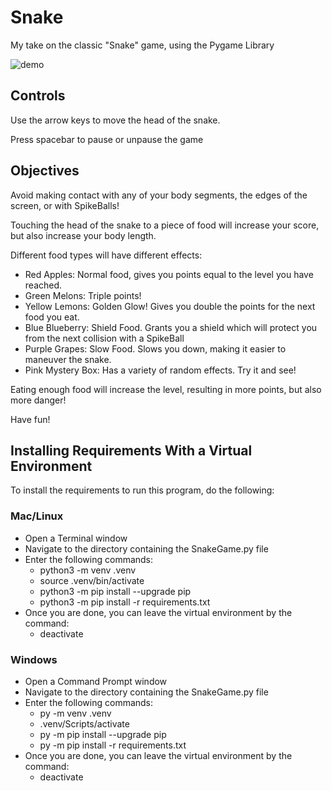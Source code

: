 # Snake #

My take on the classic "Snake" game, using the Pygame Library

![demo](sprites/snake-demo.gif)

## Controls ##

Use the arrow keys to move the head of the snake.

Press spacebar to pause or unpause the game

## Objectives ##

Avoid making contact with any of your body segments, the edges of the screen, or with SpikeBalls!

Touching the head of the snake to a piece of food will increase your score, but also increase your body length.

Different food types will have different effects:

- Red Apples: Normal food, gives you points equal to the level you have reached.
- Green Melons: Triple points!
- Yellow Lemons: Golden Glow! Gives you double the points for the next food you eat.
- Blue Blueberry: Shield Food. Grants you a shield which will protect you from the next collision with a SpikeBall
- Purple Grapes: Slow Food. Slows you down, making it easier to maneuver the snake.
- Pink Mystery Box: Has a variety of random effects. Try it and see!

Eating enough food will increase the level, resulting in more points, but also more danger!

Have fun!

## Installing Requirements With a Virtual Environment ##

To install the requirements to run this program, do the following:

### Mac/Linux ###

- Open a Terminal window
- Navigate to the directory containing the SnakeGame.py file
- Enter the following commands:
  - python3 -m venv .venv
  - source .venv/bin/activate
  - python3 -m pip install --upgrade pip
  - python3 -m pip install -r requirements.txt
- Once you are done, you can leave the virtual environment by the command:
  - deactivate

### Windows ###

- Open a Command Prompt window
- Navigate to the directory containing the SnakeGame.py file
- Enter the following commands:
  - py -m venv .venv
  - .venv/Scripts/activate
  - py -m pip install --upgrade pip
  - py -m pip install -r requirements.txt
- Once you are done, you can leave the virtual environment by the command:
  - deactivate
